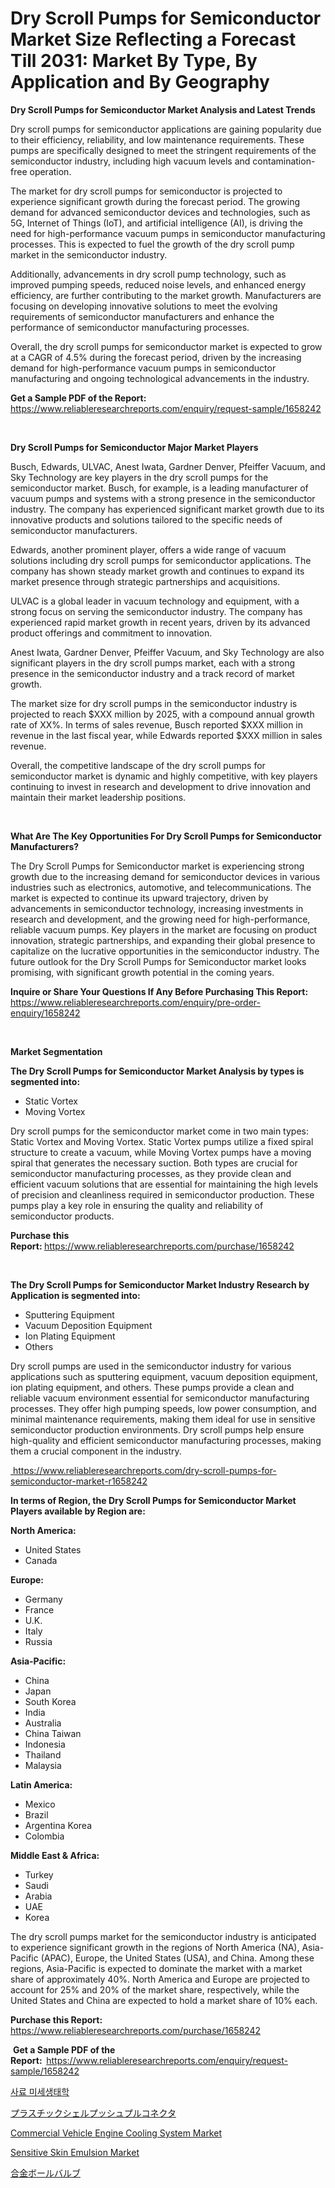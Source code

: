 <p><h1>Dry Scroll Pumps for Semiconductor Market Size Reflecting a Forecast Till 2031: Market By Type, By Application and By Geography</h1></p><p><strong>Dry Scroll Pumps for Semiconductor Market Analysis and Latest Trends</strong></p>
<p><p>Dry scroll pumps for semiconductor applications are gaining popularity due to their efficiency, reliability, and low maintenance requirements. These pumps are specifically designed to meet the stringent requirements of the semiconductor industry, including high vacuum levels and contamination-free operation.</p><p>The market for dry scroll pumps for semiconductor is projected to experience significant growth during the forecast period. The growing demand for advanced semiconductor devices and technologies, such as 5G, Internet of Things (IoT), and artificial intelligence (AI), is driving the need for high-performance vacuum pumps in semiconductor manufacturing processes. This is expected to fuel the growth of the dry scroll pump market in the semiconductor industry.</p><p>Additionally, advancements in dry scroll pump technology, such as improved pumping speeds, reduced noise levels, and enhanced energy efficiency, are further contributing to the market growth. Manufacturers are focusing on developing innovative solutions to meet the evolving requirements of semiconductor manufacturers and enhance the performance of semiconductor manufacturing processes.</p><p>Overall, the dry scroll pumps for semiconductor market is expected to grow at a CAGR of 4.5% during the forecast period, driven by the increasing demand for high-performance vacuum pumps in semiconductor manufacturing and ongoing technological advancements in the industry.</p></p>
<p><strong>Get a Sample PDF of the Report:&nbsp;</strong> <a href="https://www.reliableresearchreports.com/enquiry/request-sample/1658242">https://www.reliableresearchreports.com/enquiry/request-sample/1658242</a></p>
<p>&nbsp;</p>
<p><strong>Dry Scroll Pumps for Semiconductor Major Market Players</strong></p>
<p><p>Busch, Edwards, ULVAC, Anest Iwata, Gardner Denver, Pfeiffer Vacuum, and Sky Technology are key players in the dry scroll pumps for the semiconductor market. Busch, for example, is a leading manufacturer of vacuum pumps and systems with a strong presence in the semiconductor industry. The company has experienced significant market growth due to its innovative products and solutions tailored to the specific needs of semiconductor manufacturers.</p><p>Edwards, another prominent player, offers a wide range of vacuum solutions including dry scroll pumps for semiconductor applications. The company has shown steady market growth and continues to expand its market presence through strategic partnerships and acquisitions.</p><p>ULVAC is a global leader in vacuum technology and equipment, with a strong focus on serving the semiconductor industry. The company has experienced rapid market growth in recent years, driven by its advanced product offerings and commitment to innovation.</p><p>Anest Iwata, Gardner Denver, Pfeiffer Vacuum, and Sky Technology are also significant players in the dry scroll pumps market, each with a strong presence in the semiconductor industry and a track record of market growth.</p><p>The market size for dry scroll pumps in the semiconductor industry is projected to reach $XXX million by 2025, with a compound annual growth rate of XX%. In terms of sales revenue, Busch reported $XXX million in revenue in the last fiscal year, while Edwards reported $XXX million in sales revenue.</p><p>Overall, the competitive landscape of the dry scroll pumps for semiconductor market is dynamic and highly competitive, with key players continuing to invest in research and development to drive innovation and maintain their market leadership positions.</p></p>
<p>&nbsp;</p>
<p><strong>What Are The Key Opportunities For Dry Scroll Pumps for Semiconductor Manufacturers?</strong></p>
<p><p>The Dry Scroll Pumps for Semiconductor market is experiencing strong growth due to the increasing demand for semiconductor devices in various industries such as electronics, automotive, and telecommunications. The market is expected to continue its upward trajectory, driven by advancements in semiconductor technology, increasing investments in research and development, and the growing need for high-performance, reliable vacuum pumps. Key players in the market are focusing on product innovation, strategic partnerships, and expanding their global presence to capitalize on the lucrative opportunities in the semiconductor industry. The future outlook for the Dry Scroll Pumps for Semiconductor market looks promising, with significant growth potential in the coming years.</p></p>
<p><strong>Inquire or Share Your Questions If Any Before Purchasing This Report:</strong> <a href="https://www.reliableresearchreports.com/enquiry/pre-order-enquiry/1658242">https://www.reliableresearchreports.com/enquiry/pre-order-enquiry/1658242</a></p>
<p>&nbsp;</p>
<p><strong>Market Segmentation</strong></p>
<p><strong>The Dry Scroll Pumps for Semiconductor Market Analysis by types is segmented into:</strong></p>
<p><ul><li>Static Vortex</li><li>Moving Vortex</li></ul></p>
<p><p>Dry scroll pumps for the semiconductor market come in two main types: Static Vortex and Moving Vortex. Static Vortex pumps utilize a fixed spiral structure to create a vacuum, while Moving Vortex pumps have a moving spiral that generates the necessary suction. Both types are crucial for semiconductor manufacturing processes, as they provide clean and efficient vacuum solutions that are essential for maintaining the high levels of precision and cleanliness required in semiconductor production. These pumps play a key role in ensuring the quality and reliability of semiconductor products.</p></p>
<p><strong>Purchase this Report:&nbsp;</strong><a href="https://www.reliableresearchreports.com/purchase/1658242">https://www.reliableresearchreports.com/purchase/1658242</a></p>
<p>&nbsp;</p>
<p><strong>The Dry Scroll Pumps for Semiconductor Market Industry Research by Application is segmented into:</strong></p>
<p><ul><li>Sputtering Equipment</li><li>Vacuum Deposition Equipment</li><li>Ion Plating Equipment</li><li>Others</li></ul></p>
<p><p>Dry scroll pumps are used in the semiconductor industry for various applications such as sputtering equipment, vacuum deposition equipment, ion plating equipment, and others. These pumps provide a clean and reliable vacuum environment essential for semiconductor manufacturing processes. They offer high pumping speeds, low power consumption, and minimal maintenance requirements, making them ideal for use in sensitive semiconductor production environments. Dry scroll pumps help ensure high-quality and efficient semiconductor manufacturing processes, making them a crucial component in the industry.</p></p>
<p><a href="https://www.reliableresearchreports.com/dry-scroll-pumps-for-semiconductor-market-r1658242">&nbsp;https://www.reliableresearchreports.com/dry-scroll-pumps-for-semiconductor-market-r1658242</a></p>
<p><strong>In terms of Region, the Dry Scroll Pumps for Semiconductor Market Players available by Region are:</strong></p>
<p>
    <p> <strong> North America: </strong>
        <ul>
            <li>United States</li>
            <li>Canada</li>
        </ul>
        </p> 
    <p> <strong> Europe: </strong>
        <ul>
            <li>Germany</li>
            <li>France</li>
            <li>U.K.</li>
            <li>Italy</li>
            <li>Russia</li>
        </ul>
        </p> 
    <p> <strong> Asia-Pacific: </strong>
        <ul>
            <li>China</li>
            <li>Japan</li>
            <li>South Korea</li>
            <li>India</li>
            <li>Australia</li>
            <li>China Taiwan</li>
            <li>Indonesia</li>
            <li>Thailand</li>
            <li>Malaysia</li>
        </ul>
        </p> 
    <p> <strong> Latin America: </strong>
        <ul>
            <li>Mexico</li>
            <li>Brazil</li>
            <li>Argentina Korea</li>
            <li>Colombia</li>
        </ul>
        </p> 
    <p> <strong> Middle East & Africa: </strong>
        <ul>
            <li>Turkey</li>
            <li>Saudi</li>
            <li>Arabia</li>
            <li>UAE</li>
            <li>Korea</li>
        </ul>
    </p>
    </p>
<p><p>The dry scroll pumps market for the semiconductor industry is anticipated to experience significant growth in the regions of North America (NA), Asia-Pacific (APAC), Europe, the United States (USA), and China. Among these regions, Asia-Pacific is expected to dominate the market with a market share of approximately 40%. North America and Europe are projected to account for 25% and 20% of the market share, respectively, while the United States and China are expected to hold a market share of 10% each.</p></p>
<p><strong>Purchase this Report: </strong><a href="https://www.reliableresearchreports.com/purchase/1658242">https://www.reliableresearchreports.com/purchase/1658242</a></p>
<p>&nbsp;<strong>Get a Sample PDF of the Report:&nbsp;&nbsp;</strong><a href="https://www.reliableresearchreports.com/enquiry/request-sample/1658242">https://www.reliableresearchreports.com/enquiry/request-sample/1658242</a></p>
<p><strong></strong></p>
<p><p><a href="https://github.com/wallacBahrtyinger567686/Market-Research-Report-List-2/blob/main/981541087455.md">사료 미세생태학</a></p><p><a href="https://github.com/luffiazaza/Market-Research-Report-List-1/blob/main/693336195798.md">プラスチックシェルプッシュプルコネクタ</a></p><p><a href="https://github.com/susanjprice2023/Market-Research-Report-List-1/blob/main/commercial-vehicle-engine-cooling-system-market.md">Commercial Vehicle Engine Cooling System Market</a></p><p><a href="https://github.com/RosemarieLeffler2023/Market-Research-Report-List-1/blob/main/sensitive-skin-emulsion-market.md">Sensitive Skin Emulsion Market</a></p><p><a href="https://github.com/avbqbctihcbe2/Market-Research-Report-List-2/blob/main/547601695797.md">合金ボールバルブ</a></p></p>